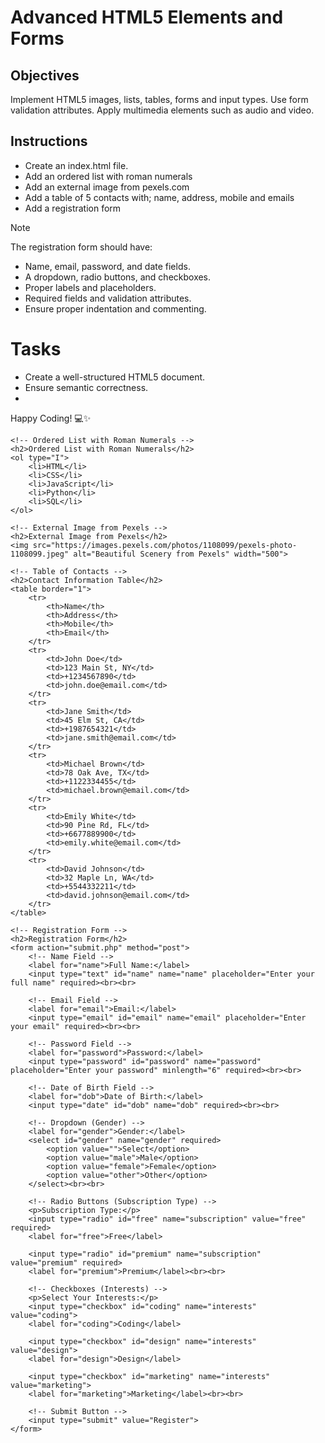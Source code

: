 # Advanced HTML5 Elements and Forms

## Objectives
Implement HTML5 images, lists, tables, forms and input types.
Use form validation attributes.
Apply multimedia elements such as audio and video.

## Instructions

- Create an index.html file.
- Add an ordered list with roman numerals
- Add an external image from pexels.com
- Add a table of 5 contacts with; name, address, mobile and emails
- Add a registration form

>[!NOTE]
>  The registration form should have:
>- Name, email, password, and date fields.
>- A dropdown, radio buttons, and checkboxes.
>- Proper labels and placeholders.
>- Required fields and validation attributes.
>- Ensure proper indentation and commenting.
 
# Tasks
- Create a well-structured HTML5 document.
- Ensure semantic correctness.
- 

Happy Coding! 💻✨


<!DOCTYPE html>
<html lang="en">
<head>
    <meta charset="UTF-8">
    <meta name="viewport" content="width=device-width, initial-scale=1.0">
    <title>Assignment Page</title>
</head>
<body>

    <!-- Ordered List with Roman Numerals -->
    <h2>Ordered List with Roman Numerals</h2>
    <ol type="I">
        <li>HTML</li>
        <li>CSS</li>
        <li>JavaScript</li>
        <li>Python</li>
        <li>SQL</li>
    </ol>

    <!-- External Image from Pexels -->
    <h2>External Image from Pexels</h2>
    <img src="https://images.pexels.com/photos/1108099/pexels-photo-1108099.jpeg" alt="Beautiful Scenery from Pexels" width="500">

    <!-- Table of Contacts -->
    <h2>Contact Information Table</h2>
    <table border="1">
        <tr>
            <th>Name</th>
            <th>Address</th>
            <th>Mobile</th>
            <th>Email</th>
        </tr>
        <tr>
            <td>John Doe</td>
            <td>123 Main St, NY</td>
            <td>+1234567890</td>
            <td>john.doe@email.com</td>
        </tr>
        <tr>
            <td>Jane Smith</td>
            <td>45 Elm St, CA</td>
            <td>+1987654321</td>
            <td>jane.smith@email.com</td>
        </tr>
        <tr>
            <td>Michael Brown</td>
            <td>78 Oak Ave, TX</td>
            <td>+1122334455</td>
            <td>michael.brown@email.com</td>
        </tr>
        <tr>
            <td>Emily White</td>
            <td>90 Pine Rd, FL</td>
            <td>+6677889900</td>
            <td>emily.white@email.com</td>
        </tr>
        <tr>
            <td>David Johnson</td>
            <td>32 Maple Ln, WA</td>
            <td>+5544332211</td>
            <td>david.johnson@email.com</td>
        </tr>
    </table>

    <!-- Registration Form -->
    <h2>Registration Form</h2>
    <form action="submit.php" method="post">
        <!-- Name Field -->
        <label for="name">Full Name:</label>
        <input type="text" id="name" name="name" placeholder="Enter your full name" required><br><br>

        <!-- Email Field -->
        <label for="email">Email:</label>
        <input type="email" id="email" name="email" placeholder="Enter your email" required><br><br>

        <!-- Password Field -->
        <label for="password">Password:</label>
        <input type="password" id="password" name="password" placeholder="Enter your password" minlength="6" required><br><br>

        <!-- Date of Birth Field -->
        <label for="dob">Date of Birth:</label>
        <input type="date" id="dob" name="dob" required><br><br>

        <!-- Dropdown (Gender) -->
        <label for="gender">Gender:</label>
        <select id="gender" name="gender" required>
            <option value="">Select</option>
            <option value="male">Male</option>
            <option value="female">Female</option>
            <option value="other">Other</option>
        </select><br><br>

        <!-- Radio Buttons (Subscription Type) -->
        <p>Subscription Type:</p>
        <input type="radio" id="free" name="subscription" value="free" required>
        <label for="free">Free</label>

        <input type="radio" id="premium" name="subscription" value="premium" required>
        <label for="premium">Premium</label><br><br>

        <!-- Checkboxes (Interests) -->
        <p>Select Your Interests:</p>
        <input type="checkbox" id="coding" name="interests" value="coding">
        <label for="coding">Coding</label>

        <input type="checkbox" id="design" name="interests" value="design">
        <label for="design">Design</label>

        <input type="checkbox" id="marketing" name="interests" value="marketing">
        <label for="marketing">Marketing</label><br><br>

        <!-- Submit Button -->
        <input type="submit" value="Register">
    </form>

</body>
</html>
